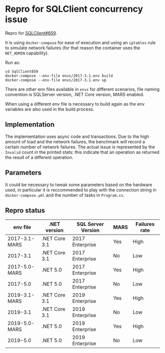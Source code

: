 # Repro for SQLClient concurrency issue

Repro for [SQLClient#659](https://github.com/dotnet/SqlClient/issues/659).

It is using `docker-compose` for ease of execution and using an `iptables` rule to simulate network failures (for that reason the container uses the `NET_ADMIN` capability).

Run as:

```shell
cd SqlClient659
docker-compose --env-file envs/2017-3.1.env build
docker-compose --env-file envs/2017-3.1.env up
```

There are other env files available in `envs` for different scenarios, file naming convention is SQLServer version, .NET Core version, MARS enabled.

When using a different env file is necessary to build again as the env variables are also used in the build process.

## Implementation

The implementation uses async code and transactions.
Due to the high amount of load and the network failures, the benchmark will record a certain number of network failures.
The actual issue is represented by the `Invalid` count in the printed stats: this indicate that an operation as returned the result of a different operation.

## Parameters

It could be necessary to tweak some parameters based on the hardware used, in particular it is reccommended to play with the connection string in `docker-compose.yml` and the number of tasks in `Program.cs`.

## Repro status

| env file | .NET version | SQL Server Version | MARS | Failures rate |
| -------- | ------------ | ------------------ | ---- | ------- |
| 2017-3.1-MARS | .NET Core 3.1 | 2017 Enterprise | Yes | High |
| 2017-3.1 | .NET Core 3.1 | 2017 Enterprise | No | Low |
| 2017-5.0-MARS | .NET 5.0 | 2017 Enterprise | Yes | High |
| 2017-5.0 | .NET 5.0 | 2017 Enterprise | No | Low |
| 2019-3.1-MARS | .NET Core 3.1 | 2019 Enterprise | Yes | High |
| 2019-3.1 | .NET Core 3.1 | 2019 Enterprise | No | Low |
| 2019-5.0-MARS | .NET 5.0 | 2019 Enterprise | Yes | High |
| 2019-5.0 | .NET 5.0 | 2019 Enterprise | No | Low |
